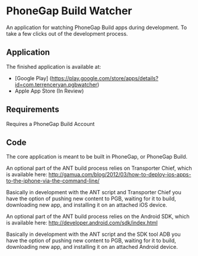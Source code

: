 # PhoneGap Build Watcher

An application for watching PhoneGap Build apps during development. To take a few clicks out of the development process.

## Application
The finished application is available at: 

* [Google Play] (https://play.google.com/store/apps/details?id=com.terrenceryan.pgbwatcher)
* Apple App Store (In Review)

## Requirements
Requires a PhoneGap Build Account

## Code
The core application is meant to be built in PhoneGap, or PhoneGap Build. 

An optional part of the ANT build process relies on Transporter Chief, which is available here:
http://gamua.com/blog/2012/03/how-to-deploy-ios-apps-to-the-iphone-via-the-command-line/

Basically in development with the ANT script and Transporter Chief you have the option of pushing
new content to PGB, waiting for it to build, downloading new app, and installing it on an attached 
iOS device. 

An optional part of the ANT build process relies on the Android SDK, which is available here:
http://developer.android.com/sdk/index.html

Basically in development with the ANT script and the SDK tool ADB you have the option of pushing
new content to PGB, waiting for it to build, downloading new app, and installing it on an attached 
Android device. 
